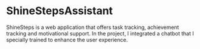 # ShineStepsAssistant
ShineSteps is a web application that offers task tracking, achievement tracking and motivational support. In the project, I integrated a chatbot that I specially trained to enhance the user experience. 
